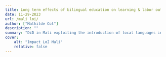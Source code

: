 ```yaml
---
title: Long term effects of bilingual education on learning & labor outcomes: Evidence from Mali
date: 11-29-2023
url: /mali_loi/
author: ["Mathilde Col"]
description: "" 
summary: "DiD in Mali exploiting the introduction of local languages in public primary education during the 1990s"
cover:
    alt: "Impact LoI Mali"
    relative: false
---
```




